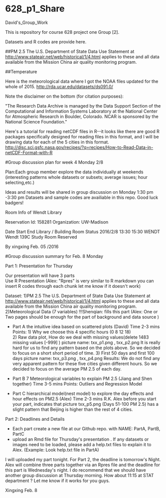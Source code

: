 # 628_p1_Share
David's_Group_Work

This is repository for course 628 project one Group [2].

Datasets and R codes are provide here.

##PM 2.5
The U.S. Department of State Data Use Statement at http://www.stateair.net/web/historical/1/4.html applies to these and all data available from the Mission China air quality monitoring program.

##Temperature

Here is the meteorological data where I got the NOAA files updated for the whole of 2015.
http://rda.ucar.edu/datasets/ds091.0/

Note the disclaimer on the bottom (for citation purposes): 

"The Research Data Archive is managed by the Data Support Section of the Computational and Information Systems Laboratory at the National Center for Atmospheric Research in Boulder, Colorado. NCAR is sponsored by the National Science Foundation."

Here's a tutorial for reading netCDF files in R--it looks like there are good R packages specifically designed for reading files in this format, and I will be drawing data for each of the 5 cities in this format.
http://disc.sci.gsfc.nasa.gov/recipes/?q=recipes/How-to-Read-Data-in-netCDF-Format-with-R


#Group discussion plan for week 4 Monday 2/8 

Plan:Each group member explore the data individually at weekends 
(interesting patterns whole datasets or subsets; average issues; hour selecting,etc.)
 
Ideas and results will be shared in group discussion on Monday 1:30 pm -3:30 pm
Datasets and sample codes are availiable in this repo.
Good luck badgers!
                                       

Room Info of Wendt Library

Reservation Id: 158281
Organization: UW-Madison

Date	Start	End	Library / Building	Room	Status
2016/2/8	13:30	15:30	WENDT	Wendt 139C Study Room	Reserved

  By xingxing Feb. 05 /2016

#Group discussion summary for Feb. 8 Monday

Part 1: Presentation for Thursday

Our presentation will have 3 parts  
Use R Presentation 
(Alex: "Rpres" is very similar to R markdown you can insert R codes through each chunk let me know if it doesn't work)

Dataset: 
1)PM 2.5
The U.S. Department of State Data Use Statement at http://www.stateair.net/web/historical/1/4.html applies to these and all data available from the Mission China air quality monitoring program.
2)Meteorological Data (7 variables) 
!!!Shenqian: fills this part 
(Alex: One or Two pages should be enough for the part of background and data source )


- Part A the intuitive idea based on scattered plots  (David) Time 2-3 mins  
Points: 1) Why we choose this 4 specific hours (0 8 12 18)   
        2) Raw data plot, How do we deal with missing values(delete 1483 missing values [-999] ) picture name: txx_p1.png , txx_p2.png
           It is really hard for us to find any pattern based on the plots above. So we decided to focus on a short short period of time.
        3) First 50 days and first 100 days  picture name: txx_p3.png , txx_p4.png 
           Results: We do not find any very apparent pattern for these five cities given different hours. So we decided to focus on   the average PM 2.5 of each day. 

 - Part B 7 Meteorological variables to explain PM 2.5  (Jiang and Shen together) Time 3-5 mins 
 Points: Outliers and Regression Model 

- Part C hierarchical model(nest model) to explore the day effects and hour effects on PM2.5  (Alex) Time 2-3 mins 
R.K. Alex before you start your part, indicates that  picture txx_p5.png (Days 51-100 PM 2.5) has a slight pattern that Beijing is higher than the rest of 4 cities.

Part 2: Deadlines and Details
- Each part create a new file at our Github repo. with NAME: PartA, PartB, PartC 
- upload an Rmd file for Thursday's presentation . If any datasets or images need to be loaded, please add a help.txt files to explain it to Alex. (Example: Look help.txt file in PartA)


I will uploaded my part tonight. For Part 2, the deadline is tomorrow's Night. Alex will combine three parts together via an Rpres file and the deadline for this part is Wednesday's night. I do recommend that we should have another group discussion at Thursday morning. How about 11:15 at STAT department ? Let me know if it works for you guys.  

Xingxing Feb. 8
